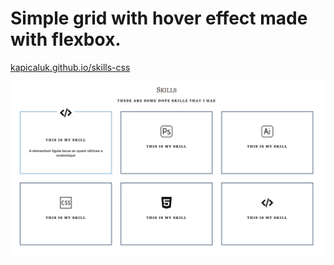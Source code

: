 # Simple grid with hover effect made with flexbox.


[kapicaluk.github.io/skills-css](https://kapicaluk.github.io/skills-css/)

![screenshot](public/screen.png)

